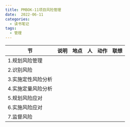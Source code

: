 ```yaml
---
title: PMBOK-11项目风险管理
date:  2022-06-11
categories:
  - 读书笔记
tags:
  - 管理
---
```


| 节                 | 说明 | 地点 | 人   | 动作 | 联想 |
| ------------------ | ---- | ---- | ---- | ---- | ---- |
| 1.规划风险管理     |      |      |      |      |      |
| 2.识别风险         |      |      |      |      |      |
| 3.实施定性风险分析 |      |      |      |      |      |
| 4.实施定量风险分析 |      |      |      |      |      |
| 5.规划风险应对     |      |      |      |      |      |
| 6.实施风险应对     |      |      |      |      |      |
| 7.监督风险         |      |      |      |      |      |



